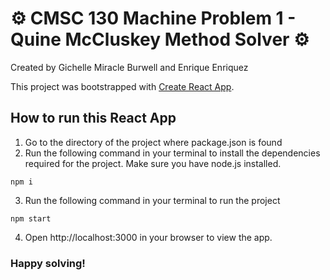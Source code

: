# ⚙ CMSC 130 Machine Problem 1 - Quine McCluskey Method Solver ⚙

Created by Gichelle Miracle Burwell and Enrique Enriquez

This project was bootstrapped with [Create React App](https://github.com/facebook/create-react-app).

## How to run this React App

1. Go to the directory of the project where package.json is found
2. Run the following command in your terminal to install the dependencies required for the project. Make sure you have node.js installed. 
```
npm i 
```
3. Run the following command in your terminal to run the project
```
npm start
```
4. Open http://localhost:3000 in your browser to view the app.

### Happy solving!